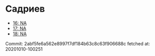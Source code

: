 # Садриев
- [16: NA](16.md)
- [17: NA](17.md)
- [18: NA](18.md)

Commit: 2abf5fe6a562e8997f7df184b63c8c63f906688c
 fetched at: 20201010-100251
